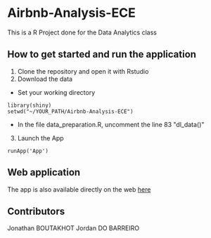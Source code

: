 # Airbnb-Analysis-ECE

This is a R Project done for the Data Analytics class

## How to get started and run the application

1. Clone the repository and open it with Rstudio
2. Download the data
  * Set your working directory
```
library(shiny)
setwd("~/YOUR_PATH/Airbnb-Analysis-ECE")
```
  * In the file data_preparation.R, uncomment the line 83 "dl_data()"
3. Launch the App 
```
runApp('App')
```

## Web application

The app is also available directly on the web [here](https://jdobarreiro.shinyapps.io/Airbnb-Analysis-ECE/)

## Contributors

Jonathan BOUTAKHOT
Jordan DO BARREIRO
